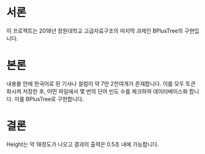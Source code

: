 # 서론
 
이 프로젝트는 2018년 창원대학교 고급자료구조의 마지막 과제인 BPlusTree의 구현입니다.

# 본론

내용물 안에 한국어로 된 기사나 컬럼이 약 7만 2천여개가 존재합니다. 이를 모두 토큰화시켜 저장한 후, 어떤 파일에서 몇 번의 단어 빈도 수를 체크하여 데이터베이스화 합니다. 이를 BPlusTree로 구현합니다.

# 결론

Height는 약 18정도가 나오고 결과의 출력은 0.5초 내에 가능합니다.
